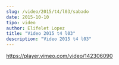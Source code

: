 ```yaml
---
slug: /video/2015/t4/l03/sabado
date: 2015-10-10
tipo: video
author: Elifelet Lopez
title: "Video 2015 t4 l03"
description: "Video 2015 t4 l03"
---
```


https://player.vimeo.com/video/142306090
